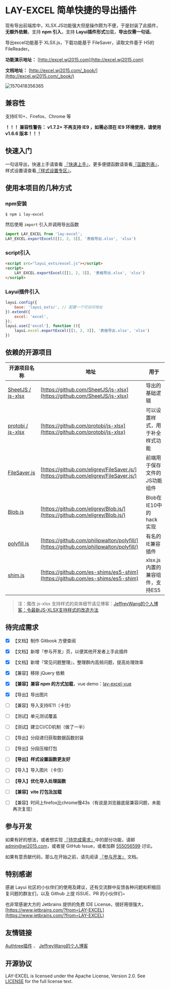 # LAY-EXCEL 简单快捷的导出插件

现有导出前端库中，XLSX.JS功能强大但是操作颇为不便，于是封装了此插件，**无额外依赖**，支持 **npm 引入**，支持 **Layui插件形式**加载，**导出仅需一句话**。

导出excel功能基于 XLSX.js，下载功能基于 FileSaver，读取文件基于 H5的 FileReader。

**功能演示地址：** [http://excel.wj2015.com](http://excel.wj2015.com)

**文档地址：** [http://excel.wj2015.com/_book/](http://excel.wj2015.com/_book/)

![1570418356365](ScreenToGif.gif)

## 兼容性

支持IE10+、Firefox、Chrome 等

**！！！ 兼容性警告： v1.7.2+ 不再支持 IE9 ，如需必须在 IE9 环境使用，请使用 v1.6.6 版本！！！**

## 快速入门

一句话导出，快速上手请查看 [『快速上手』](http://excel.wj2015.com/_book/docs/快速上手.html)，更多便捷函数请查看[『函数列表』](http://excel.wj2015.com/_book/docs/函数列表/)，样式设置请查看[『样式设置专区』](http://excel.wj2015.com/_book/docs/样式设置专区.html)。

## 使用本项目的几种方式

### npm安装

```shell
$ npm i lay-excel
```

然后使用 `import` 引入并调用导出函数

```js
import LAY_EXCEL from 'lay-excel';
LAY_EXCEL.exportExcel([[1, 2, 3]], '表格导出.xlsx', 'xlsx')
```

### script引入

```html
<script src="layui_exts/excel.js"></script>
<script>
    LAY_EXCEL.exportExcel([[1, 2, 3]], '表格导出.xlsx', 'xlsx')
</script>
```

### Layui插件引入

```js
layui.config({
	base: 'layui_exts/', // 配置一个可访问地址
}).extend({
    excel: 'excel',
});
layui.use(['excel'], function (){
    layui.excel.exportExcel([[1, 2, 3]], '表格导出.xlsx', 'xlsx')
})
```

## 依赖的开源项目

| 开源项目名称                                             | 地址                                                         | 用于                           |
| -------------------------------------------------------- | ------------------------------------------------------------ | ------------------------------ |
| [SheetJS / js-xlsx](https://github.com/SheetJS/js-xlsx)  | [https://github.com/SheetJS/js-xlsx](https://github.com/SheetJS/js-xlsx) | 导出的基础逻辑                 |
| [protobi / js-xlsx](https://github.com/protobi/js-xlsx)  | [https://github.com/protobi/js-xlsx](https://github.com/protobi/js-xlsx) | 可以设置样式，用于补全样式功能 |
| [FileSaver.js](https://github.com/eligrey/FileSaver.js/) | [https://github.com/eligrey/FileSaver.js/](https://github.com/eligrey/FileSaver.js/) | 前端用于保存文件的JS功能组件   |
| [Blob.js](https://github.com/eligrey/Blob.js/)           | [https://github.com/eligrey/Blob.js/](https://github.com/eligrey/Blob.js/) | Blob在IE10中的hack实现         |
| [polyfill.js](https://github.com/philipwalton/polyfill/) | [https://github.com/philipwalton/polyfill/](https://github.com/philipwalton/polyfill/) | 有名的IE兼容插件               |
| [shim.js](https://github.com/es-shims/es5-shim)          | [https://github.com/es-shims/es5-shim](https://github.com/es-shims/es5-shim) | xlsx.js内置的兼容组件，支持ES5 |

> 注：魔改 js-xlsx 支持样式的具体细节请见博客：[JeffreyWang的个人博客：令最新JS-XLSX支持样式的改造方法](https://blog.wj2015.com/2019/05/01/js-xlsx%E6%94%AF%E6%8C%81%E6%A0%B7%E5%BC%8F/)

## 待完成需求

- [x] 【文档】制作 Gitbook 方便查阅
- [x] 【文档】新增『参与开发』页，以便其他开发者上手此插件
- [x] 【文档】新增『常见问题整理』，整理群内高频问题，提高处理效率
- [x] 【兼容】移除 jQuery 依赖
- [x] **【兼容】兼容 npm 的方式加载**，vue demo：[lay-excel-vue](https://github.com/wangerzi/lay-excel-vue)
- [x] 【导出】导出图片
- [ ] 【兼容】导入支持IE11（卡住）
- [ ] 【测试】单元测试覆盖
- [ ] 【测试】建立CI/CD机制（做了一半）
- [ ] 【导出】分段递归获取数据函数封装
- [ ] 【导出】分段压缩打包
- [ ] **【导出】样式设置函数更友好**
- [ ] 【导入】导入图片（卡住）
- [ ] **【导入】优化导入处理函数**
- [ ] **【兼容】vite 打包及加载**
- [ ] 【兼容】时间上firefox比chrome慢43s（有说是浏览器底层兼容问题，未能再次复现）


## 参与开发

如果有好的想法，或者想实现 [『待完成需求』](#待完成需求)中的部分功能，请邮 [admin@wj2015.com](mailto:admin@wj2015.com)，或者提 GitHub Issue，或者加群 [555056599](https://jq.qq.com/?_wv=1027&k=5RcqcwI) 讨论。

如果有意贡献代码，那么在开始之前，请先阅读 [『参与开发』](http://excel.wj2015.com/_book/docs/参与开发.html) 文档。

## 特别感谢

感谢 Layui 社区的小伙伴们的使用及建议，还有交流群中反馈各种问题和积极回复问题的群友们，以及 Github 上提 ISSUE、PR 的小伙伴们~

也非常感谢大方的 Jetbrains 提供的免费 IDE License，很好用很强大，[https://www.jetbrains.com/?from=LAY-EXCEL](https://www.jetbrains.com/?from=LAY-EXCEL)

## 友情链接

[Authtree插件](https://github.com/wangerzi/layui-authtree) 、 [JeffreyWang的个人博客](https://blog.wj2015.com)

## 开源协议

LAY-EXCEL is licensed under the Apache License, Version 2.0. See [LICENSE](https://github.com/GitbookIO/gitbook/blob/master/LICENSE) for the full license text.
